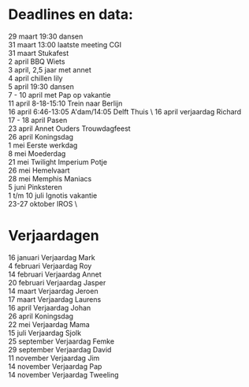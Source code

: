 # Deadlines en data:
29 maart 19:30 dansen \
31 maart 13:00 laatste meeting CGI \
31 maart Stukafest \
2 april BBQ Wiets \
3 april, 2,5 jaar met annet \
4 april chillen lily \
5 april 19:30 dansen \
7 - 10 april met Pap op vakantie \
11 april 8-18-15:10 Trein naar Berlijn \
16 april 6:46-13:05 A'dam/14:05 Delft Thuis \ 
16 april verjaardag Richard \
17 - 18 april Pasen \
23 april Annet Ouders Trouwdagfeest \
26 april Koningsdag \
1 mei Eerste werkdag \
8 mei Moederdag \
21 mei Twilight Imperium Potje \
26 mei Hemelvaart \
28 mei Memphis Maniacs \
5 juni Pinksteren \
1 t/m 10 juli Ignotis vakantie \
23-27 oktober IROS \


# Verjaardagen
16 januari Verjaardag Mark \
4  februari Verjaardag Roy \
14 februari Verjaardag Annet \
20 februari Verjaardag Jasper \
14 maart Verjaardag Jeroen \
17 maart Verjaardag Laurens \
16 april Verjaardag Johan \
26 april Koningsdag \
22 mei Verjaardag Mama \
15 juli Verjaardag Sjolk \
25 september Verjaardag Femke \
29 september Verjaardag David \
11 november Verjaardag Jim \
14 november Verjaardag Pap \
14 november Verjaardag Tweeling
